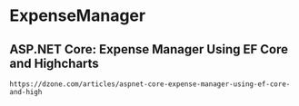 # ExpenseManager

## ASP.NET Core: Expense Manager Using EF Core and Highcharts
    https://dzone.com/articles/aspnet-core-expense-manager-using-ef-core-and-high
